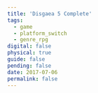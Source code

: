 ```yaml
---
title: 'Disgaea 5 Complete'
tags:
  - game
  - platform_switch
  - genre_rpg
digital: false
physical: true
guide: false
pending: false
date: 2017-07-06
permalink: false
---
```

